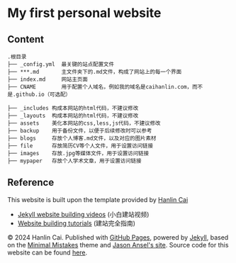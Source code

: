 # My first personal website





## Content

```
.根目录
├── _config.yml  最关键的站点配置文件
├── ***.md       主文件夹下的.md文件，构成了网站上的每一个界面
├── index.md     网站主页面
├── CNAME        用于配置个人域名，例如我的域名是caihanlin.com，而不是.github.io（可选配）

├── _includes 构成本网站的html代码，不建议修改
├── _layouts  构成本网站的html代码，不建议修改
├── assets    美化本网站的css,less,js代码，不建议修改
├── backup    用于备份文件，以便于后续修改时可以参考
├── blogs     存放个人博客.md文件，以及对应的图片素材
├── file      存放简历CV等个人文件，用于设置访问链接
├── images    存放.jpg等媒体文件，用于设置访问链接
├── mypaper   存放个人学术文章，用于设置访问链接
```





## Reference

This website is built upon the template provided by [Hanlin Cai](https://caihanlin.com)

- [Jekyll website building videos](https://www.bilibili.com/video/BV1ja4y1G7tX/) (小白建站视频)
- [Website building tutorials](https://caihanlin.com/blogs/web/)  (建站完全指南)

© 2024 Hanlin Cai. Published with [GitHub Pages](https://pages.github.com/), powered by [Jekyll](https://jekyllrb.com/), based on the [Minimal Mistakes](https://mademistakes.com/) theme and [Jason Ansel's site](https://github.com/jansel/jansel.github.io). Source code for this website can be found [here](https://github.com/GuangLun2000/GuangLun2000.github.io).
